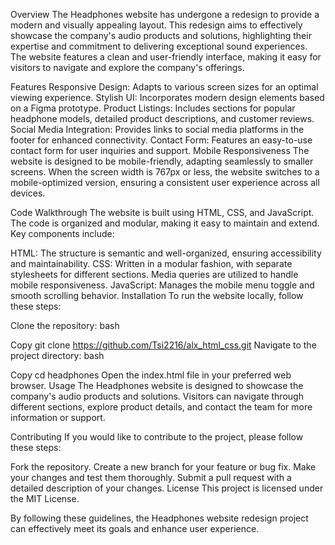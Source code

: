 Overview
The Headphones website has undergone a redesign to provide a modern and visually appealing layout. This redesign aims to effectively showcase the company's audio products and solutions, highlighting their expertise and commitment to delivering exceptional sound experiences. The website features a clean and user-friendly interface, making it easy for visitors to navigate and explore the company's offerings.

Features
Responsive Design: Adapts to various screen sizes for an optimal viewing experience.
Stylish UI: Incorporates modern design elements based on a Figma prototype.
Product Listings: Includes sections for popular headphone models, detailed product descriptions, and customer reviews.
Social Media Integration: Provides links to social media platforms in the footer for enhanced connectivity.
Contact Form: Features an easy-to-use contact form for user inquiries and support.
Mobile Responsiveness
The website is designed to be mobile-friendly, adapting seamlessly to smaller screens. When the screen width is 767px or less, the website switches to a mobile-optimized version, ensuring a consistent user experience across all devices.

Code Walkthrough
The website is built using HTML, CSS, and JavaScript. The code is organized and modular, making it easy to maintain and extend. Key components include:

HTML: The structure is semantic and well-organized, ensuring accessibility and maintainability.
CSS: Written in a modular fashion, with separate stylesheets for different sections. Media queries are utilized to handle mobile responsiveness.
JavaScript: Manages the mobile menu toggle and smooth scrolling behavior.
Installation
To run the website locally, follow these steps:

Clone the repository:
bash

Copy
git clone https://github.com/Tsi2216/alx_html_css.git
Navigate to the project directory:
bash

Copy
cd headphones
Open the index.html file in your preferred web browser.
Usage
The Headphones website is designed to showcase the company's audio products and solutions. Visitors can navigate through different sections, explore product details, and contact the team for more information or support.

Contributing
If you would like to contribute to the project, please follow these steps:

Fork the repository.
Create a new branch for your feature or bug fix.
Make your changes and test them thoroughly.
Submit a pull request with a detailed description of your changes.
License
This project is licensed under the MIT License.

By following these guidelines, the Headphones website redesign project can effectively meet its goals and enhance user experience.